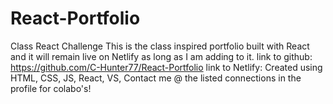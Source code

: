 # React-Portfolio
Class React Challenge
This is the class inspired portfolio built with React and it will remain live on Netlify as long as I am adding to it.
link to github: https://github.com/C-Hunter77/React-Portfolio
link to Netlify:
Created using HTML, CSS, JS, React, VS,
Contact me @ the listed connections in the profile for colabo's!
